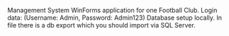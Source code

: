 Management System WinForms application for one Football Club. 
Login data: (Username: Admin, Password: Admin123)
Database setup locally. In file there is a db export which you should import via SQL Server.
